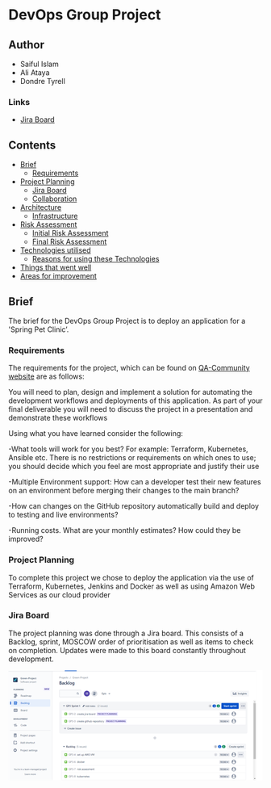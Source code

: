 # DevOps Group Project

## Author
- Saiful Islam
- Ali Ataya
- Dondre Tyrell

### Links
- [Jira Board](https://dattt.atlassian.net/jira/software/projects/GP3/boards/2)

## Contents
- [Brief](#brief)
    - [Requirements](#reqs)
- [Project Planning](#planning)
    - [Jira Board](#planning)
    - [Collaboration](#services)
- [Architecture](#arch)
    - [Infrastructure](#cla)
- [Risk Assessment](#risks)
    - [Initial Risk Assessment](#initial)
    - [Final Risk Assessment](#finalra)
- [Technologies utilised](#tech)
    - [Reasons for using these Technologies](#reasons)
- [Things that went well](#suc)
- [Areas for improvement ](#improve)

<a name="brief"></a>
## Brief

The brief for the DevOps Group Project is to deploy an application for a 'Spring Pet Clinic’.

<a name="reqs"></a>
### Requirements 

The requirements for the project, which can be found on [QA-Community website](https://qa-community.co.uk/~/_/projects/final--devops) are as follows:

You will need to plan, design and implement a solution for automating the development workflows and deployments of this application. As part of your final deliverable you will need to discuss the project in a presentation and demonstrate these workflows

Using what you have learned consider the following:

-What tools will work for you best? For example: Terraform, Kubernetes, Ansible etc. There is no restrictions or requirements on which ones to use; you should decide which you feel are most appropriate and justify their use

-Multiple Environment support: How can a developer test their new features on an environment before merging their changes to the main branch?

-How can changes on the GitHub repository automatically build and deploy to testing and live environments?

-Running costs. What are your monthly estimates? How could they be improved?

<a name="planning"></a>
### Project Planning
To complete this project we chose to deploy the application via the use of Terraform, Kubernetes, Jenkins and Docker as well as using Amazon Web Services as our cloud provider

<a name="planning"></a>
### Jira Board

The project planning was done through a Jira board. This consists of a Backlog, sprint, MOSCOW order of prioritisation as well as items to check on completion. Updates were made to this board constantly throughout development. 

<img src="/images/jira.png"/>

